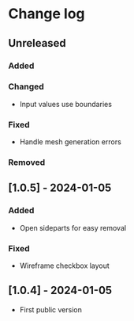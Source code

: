 # Change log

## Unreleased

### Added

### Changed

- Input values use boundaries

### Fixed

- Handle mesh generation errors

### Removed

## [1.0.5] - 2024-01-05

### Added

- Open sideparts for easy removal

### Fixed

- Wireframe checkbox layout

## [1.0.4] - 2024-01-05

- First public version
